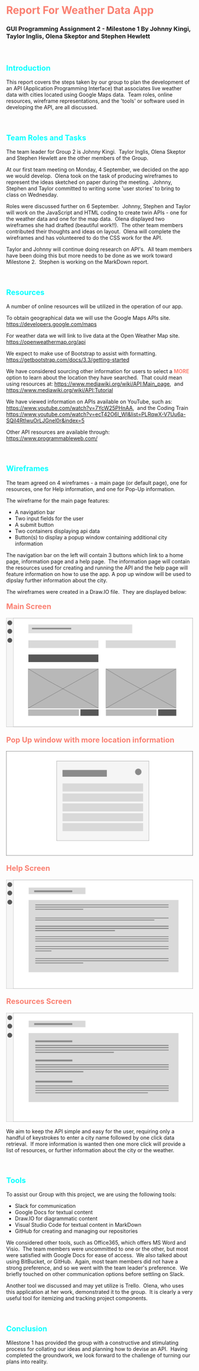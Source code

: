 # <span style="color:salmon"> Report For Weather Data App </span>
### GUI Programming Assignment 2 - Milestone 1 By Johnny Kingi, Taylor Inglis, Olena Skeptor and Stephen Hewlett
<br>

## <span style="font-size:15pt; font-weight: bold; color:cyan"> Introduction </span>

This report covers the steps taken by our group to plan the development of an API (Application Programming Interface) that associates live weather data with cities located using Google Maps data. &nbsp;Team roles, online resources, wireframe representations, and the 'tools' or software used in developing the API, are all discussed.

<br>

## <span style="font-size:15pt; font-weight: bold; color:cyan"> Team Roles and Tasks </span>

The team leader for Group 2 is Johnny Kingi. &nbsp;Taylor Inglis, Olena Skeptor and Stephen Hewlett are the other members of the Group.

At our first team meeting on Monday, 4 September, we decided on the app we would develop. &nbsp;Olena took on the task of producing wireframes to represent the ideas sketched on paper during the meeting. &nbsp;Johnny, Stephen and Taylor committed to writing some 'user stories' to bring to class on Wednesday.

Roles were discussed further on 6 September. &nbsp;Johnny, Stephen and Taylor will work on the JavaScript and HTML coding to create twin APIs - one for the weather data and one for the map data. &nbsp;Olena displayed two wireframes she had drafted (beautiful work!!). &nbsp;The other team members contributed their thoughts and ideas on layout. &nbsp;Olena will complete the wireframes and has volunteered to do the CSS work for the API.  

Taylor and Johnny will continue doing research on API's. &nbsp;All team members have been doing this but more needs to be done as we work toward Milestone 2. &nbsp;Stephen is working on the MarkDown report.

<br>

## <span style="font-size:15pt; font-weight: bold; color:cyan"> Resources </span>

A number of online resources will be utilized in the operation of our app.

To obtain geographical data we will use the Google Maps APIs site. https://developers.google.com/maps

For weather data we will link to live data at the Open Weather Map site.
https://openweathermap.org/api

We expect to make use of Bootstrap to assist with formatting.
https://getbootstrap.com/docs/3.3/getting-started

We have considered sourcing other information for users to select a <span style="color:salmon"> __MORE__ </span> option to learn about the location they have searched. &nbsp;That could mean using resources at:
https://www.mediawiki.org/wiki/API:Main_page,
&nbsp;and
https://www.mediawiki.org/wiki/API:Tutorial

We have viewed information on APIs available on YouTube, such as:
https://www.youtube.com/watch?v=7YcW25PHnAA, &nbsp;and the Coding Train
https://www.youtube.com/watch?v=ecT42O6I_WI&list=PLRqwX-V7Uu6a-SQiI4RtIwuOrLJGnel0r&index=5

Other API resources are available through:
https://www.programmableweb.com/

<br>

## <span style="font-size:15pt; font-weight: bold; color:cyan"> Wireframes </span>

The team agreed on 4 wireframes - a main page (or default page), one for resources, one for Help information, and one for Pop-Up information.

The wireframe for the main page features:
* A navigation bar
* Two input fields for the user
* A submit button
* Two containers displaying api data
* Button(s) to display a popup window containing additional city information

The navigation bar on the left will contain 3 buttons which link to a home page, information page and a help page. &nbsp;The information page will contain the resources used for creating and running the API and the help page will feature information on how to use the app. A pop up window will be used to dipslay further information about the city.

The wireframes were created in a Draw.IO file. &nbsp;They are displayed below:

#### <span style="font-size:15pt; color:salmon"> Main Screen </span>
![Main screen](Wireframes/Main-Screen.png "Main/Home Screen")
#### <span style="font-size:15pt; color:salmon"> Pop Up window with more location information </span>
![More Details](Wireframes/More-Details-Screen.png "Pop Up Window for More Weather Details") 
#### <span style="font-size:15pt; color:salmon"> Help Screen </span>
![Help Screen](Wireframes/Help-Screen.png "Help Screen")
#### <span style="font-size:15pt; color:salmon"> Resources Screen </span>
![Resource Screen](Wireframes/Resource-Screen.png "Resouce Screen")

We aim to keep the API simple and easy for the user, requiring only a handful of keystrokes to enter a city name followed by one click data retrieval. &nbsp;If more information is wanted then one more click will provide a list of resources, or further information about the city or the weather.

<br>

## <span style="font-size:15pt; font-weight: bold; color:cyan"> Tools </span>

To assist our Group with this project, we are using the following tools:
* Slack for communication
* Google Docs for textual content
* Draw.IO for diagrammatic content
* Visual Studio Code for textual content in MarkDown
* GitHub for creating and managing our repositories

We considered other tools, such as Office365, which offers MS Word and Visio. &nbsp;The team members were uncommitted to one or the other, but most were satisfied with Google Docs for ease of access. &nbsp;We also talked about using BitBucket, or GitHub. &nbsp;Again, most team members did not have a strong preference, and so we went with the team leader's preference. &nbsp;We briefly touched on other communication options before settling on Slack.

Another tool we discussed and may yet utilize is Trello. &nbsp;Olena, who uses this application at her work, demonstrated it to the group. &nbsp;It is clearly a very useful tool for itemizing and tracking project components.

<br>

## <span style="font-size:15pt; font-weight: bold; color:cyan"> Conclusion </span>

Milestone 1 has provided the group with a constructive and stimulating process for collating our ideas and planning how to devise an API. &nbsp;Having completed the groundwork, we look forward to the challenge of turning our plans into reality.
